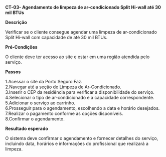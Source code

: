 **CT-03- Agendamento de limpeza de ar-condicionado Split Hi-wall até 30 mil BTUs**

**Descrição**

Verificar se o cliente consegue agendar uma limpeza de ar-condicionado Split Hi-wall com capacidade de até 30 mil BTUs.

**Pré-Condições**

O cliente deve ter acesso ao site e estar em uma região atendida pelo serviço.

**Passos**

1.Acessar o site da Porto Seguro Faz. <br/>
2.Navegar até a seção de Limpeza de Ar-Condicionado. <br/>
3.Inserir o CEP da residência para verificar a disponibilidade do serviço. <br/>
4.Selecionar o tipo de ar-condicionado e a capacidade correspondente. <br/>
5.Adicionar o serviço ao carrinho. <br/>
6.Prosseguir para o agendamento, escolhendo a data e horário desejados. <br/>
7.Realizar o pagamento conforme as opções disponíveis. <br/>
8.Confirmar o agendamento. <br/>

**Resultado esperado**

O sistema deve confirmar o agendamento e fornecer detalhes do serviço, incluindo data, horários e informações do profissional que realizará a limpeza.
